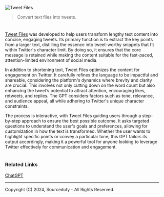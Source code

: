 ![Tweet Files](https://github.com/user-attachments/assets/00bed3ea-f969-4c01-b59c-865533106b1a)

> Convert text files into tweets.

#

[Tweet Files](https://chatgpt.com/g/g-jJRoFETYE-tweet-files) was developed to help users transform lengthy text content into concise, engaging tweets. Its primary function is to extract the key points from a larger text, distilling the essence into tweet-worthy snippets that fit within Twitter's character limit. By doing so, it ensures that the core message is retained while making the content suitable for the fast-paced, attention-limited environment of social media.

In addition to shortening text, Tweet Files optimizes the content for engagement on Twitter. It carefully refines the language to be impactful and shareable, considering the platform's dynamics where brevity and clarity are crucial. This involves not only cutting down on the word count but also enhancing the tweet’s potential to attract attention, encouraging likes, retweets, and replies. The GPT considers factors such as tone, relevance, and audience appeal, all while adhering to Twitter's unique character constraints.

The process is interactive, with Tweet Files guiding users through a step-by-step approach to ensure the best possible outcome. It asks targeted questions to understand the user's goals and preferences, allowing for customization in how the text is transformed. Whether the user wants to highlight specific points or convey a particular tone, this GPT tailors its output accordingly, making it a powerful tool for anyone looking to leverage Twitter effectively for communication and engagement. 

#
### Related Links

[ChatGPT](https://github.com/sourceduty/ChatGPT)

***
Copyright (C) 2024, Sourceduty - All Rights Reserved.
